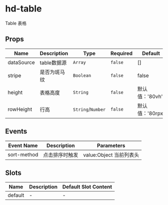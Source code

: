 # hd-table

Table 表格

## Props

<!-- @vuese:hd-table:props:start -->
|Name|Description|Type|Required|Default|
|---|---|---|---|---|
|dataSource|table数据源|`Array`|`false`|[]|
|stripe|是否为斑马纹|`Boolean`|`false`|false|
|height|表格高度|`String`|`false`|默认值：'80vh'|
|rowHeight|行高|`String`/`Number`|`false`|默认值：'80rpx'|



<!-- @vuese:hd-table:props:end -->


## Events

<!-- @vuese:hd-table:events:start -->
|Event Name|Description|Parameters|
|---|---|---|
|sort-method|点击排序时触发|value:Object 当前列表头|

<!-- @vuese:hd-table:events:end -->


## Slots

<!-- @vuese:hd-table:slots:start -->
|Name|Description|Default Slot Content|
|---|---|---|
|default|-|-|

<!-- @vuese:hd-table:slots:end -->


